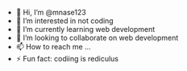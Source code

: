 - 👋 Hi, I’m @mnase123
- 👀 I’m interested in not coding
- 🌱 I’m currently learning web development
- 💞️ I’m looking to collaborate on web development
- 📫 How to reach me ...
- ⚡ Fun fact: codiing is rediculus

<!---
mnase123/mnase123 is a ✨ special ✨ repository because its `README.md` (this file) appears on your GitHub profile.
You can click the Preview link to take a look at your changes.
--->

